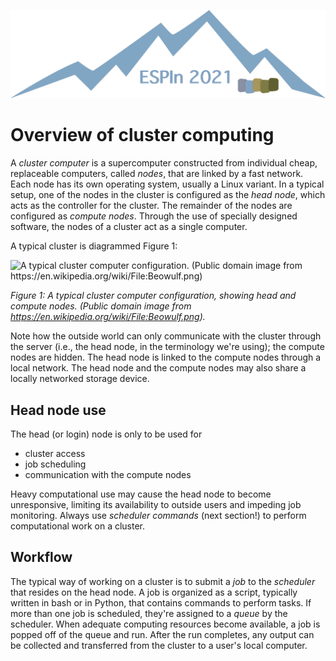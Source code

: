 ![Ivy logo](https://raw.githubusercontent.com/csdms/ivy/main/media/logo.png)

# Overview of cluster computing

A *cluster computer* is a supercomputer
constructed from individual cheap, replaceable computers,
called *nodes*,
that are linked by a fast network.
Each node has its own operating system,
usually a Linux variant.
In a typical setup,
one of the nodes in the cluster
is configured as the *head node*,
which acts as the controller for the cluster.
The remainder of the nodes
are configured as *compute nodes*.
Through the use of specially designed software,
the nodes of a cluster
act as a single computer.

A typical cluster is diagrammed Figure 1:

![A typical cluster computer configuration. (Public domain image from https://en.wikipedia.org/wiki/File:Beowulf.png)](https://upload.wikimedia.org/wikipedia/commons/4/40/Beowulf.png)

*Figure 1: A typical cluster computer configuration, showing head and compute nodes. (Public domain image from https://en.wikipedia.org/wiki/File:Beowulf.png).*

Note how the outside world can only communicate with the cluster through the server
(i.e., the head node, in the terminology we're using);
the compute nodes are hidden.
The head node is linked to the compute nodes through a local network.
The head node and the compute nodes may also share
a locally networked storage device.

## Head node use

The head (or login) node is only to be used for

* cluster access
* job scheduling
* communication with the compute nodes

Heavy computational use may cause the head node to become unresponsive,
limiting its availability to outside users and impeding job monitoring.
Always use *scheduler commands* (next section!)
to perform computational work on a cluster.

## Workflow

The typical way of working on a cluster
is to submit a *job*
to the *scheduler*
that resides on the head node.
A job is organized as a script,
typically written in bash or in Python,
that contains commands to perform tasks.
If more than one job is scheduled,
they're assigned to a *queue* by the scheduler.
When adequate computing resources become available,
a job is popped off of the queue and run.
After the run completes,
any output can be collected
and transferred from the cluster
to a user's local computer.
